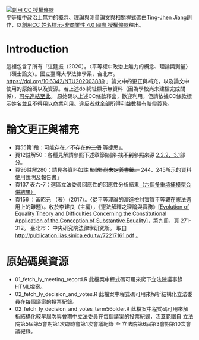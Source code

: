 <a rel="license" href="http://creativecommons.org/licenses/by-nc/4.0/"><img alt="創用 CC 授權條款" style="border-width:0" src="https://i.creativecommons.org/l/by-nc/4.0/80x15.png" /></a><br /><span xmlns:dct="http://purl.org/dc/terms/" property="dct:title">平等權中政治上無力的概念、理論與測量</span>論文與相關程式碼由<a xmlns:cc="http://creativecommons.org/ns#" href="https://doi.org/10.6342/NTU202003889" property="cc:attributionName" rel="cc:attributionURL">Ting-Jhen Jiang</a>創作，以<a rel="license" href="http://creativecommons.org/licenses/by-nc/4.0/">創用CC 姓名標示-非商業性 4.0 國際 授權條款</a>釋出。

# Introduction

這裡包含了所有「江廷振（2020）。〈平等權中政治上無力的概念、理論與測量〉（碩士論文）。國立臺灣大學法律學系，台北市。https://doi.org/10.6342/NTU202003889 」論文中的更正與補充，以及論文中使用的原始碼以及資源。若上述doi網址顯示無資料（因為學校尚未建檔完成關係），[可先連結至此](https://1drv.ms/b/s!AjdlodN9seQ5gvgCcNlBicptM1SrRg?e=UsVWOT)。
原始碼以上述CC條款釋出，歡迎利用，但請依據CC條款標示姓名並且不得用以商業利用。違反者就全部所得利益數額有賠償義務。

# 論文更正與補充

*   頁55第1段：可能存在／不存在~~的二個~~ <ins>等</ins>捷思」。
*   頁12註解50：各種見解請參照下述章節~~錯誤! 找不到參照來源~~ <ins>2.2.2、3.1</ins>部分。
*   頁96註解280：請見各資料如註 ~~錯誤! 尚未定義書籤。~~ 244、245所示的資料使用說明及報告書」
*   頁137 表六-7：選區立法委員回應性的回應性分析結果<ins>（六個多重填補模型合併結果）</ins>
*   頁156 ：黃昭元 （著）（2017）。〈從平等理論的演進檢討實質平等觀在憲法適用上的難題〉。收於李建良（主編），《憲法解釋之理論與實務》<ins>[Evolution of Equality Theory and Difficulties Concerning the Constitutional Application of the Conception of Substantive Equality]</ins>，第九冊，頁 271-312。 臺北市： 中央研究院法律學研究所。 取自 http://publication.iias.sinica.edu.tw/72217161.pdf 。

# 原始碼與資源

*   01_fetch_ly_meeting_record.R 此檔案中程式碼可用來爬下立法院議事錄HTML檔案。
*   02_fetch_ly_decision_and_votes.R 此檔案中程式碼可用來解析結構化立法委員在每個議案的投票紀錄。
*   02_fetch_ly_decision_and_votes_term56older.R 此檔案中程式碼可用來解析結構化較早屆次與會期中立法委員在每個議案的投票紀錄，涵蓋範圍自 立法院第5屆第5會期第1次臨時會第1次會議紀錄 至 立法院第6屆第3會期第10次會議紀錄。